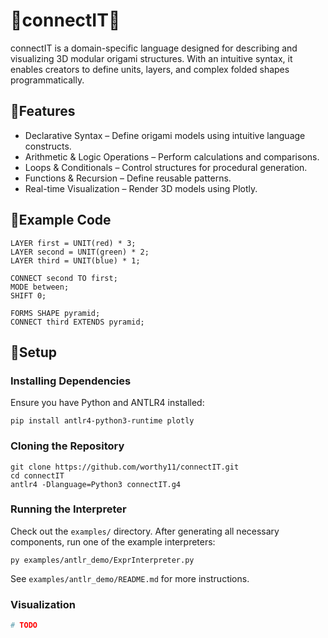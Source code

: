 # 🔺connectIT🔺

connectIT is a domain-specific language designed for describing and visualizing 3D modular origami structures. With an intuitive syntax, it enables creators to define units, layers, and complex folded shapes programmatically. <br />

## 🔺Features

- Declarative Syntax – Define origami models using intuitive language constructs.
- Arithmetic & Logic Operations – Perform calculations and comparisons.
- Loops & Conditionals – Control structures for procedural generation.
- Functions & Recursion – Define reusable patterns.
- Real-time Visualization – Render 3D models using Plotly. <br />

## 🔺Example Code

```
LAYER first = UNIT(red) * 3;
LAYER second = UNIT(green) * 2;
LAYER third = UNIT(blue) * 1;

CONNECT second TO first;
MODE between;
SHIFT 0;

FORMS SHAPE pyramid;
CONNECT third EXTENDS pyramid;
```

## 🔺Setup

### Installing Dependencies

Ensure you have Python and ANTLR4 installed:

```
pip install antlr4-python3-runtime plotly
```

### Cloning the Repository

```
git clone https://github.com/worthy11/connectIT.git
cd connectIT
antlr4 -Dlanguage=Python3 connectIT.g4
```

### Running the Interpreter

Check out the `examples/` directory. After generating all necessary components, run one of the example interpreters:

```
py examples/antlr_demo/ExprInterpreter.py
```

See `examples/antlr_demo/README.md` for more instructions.

### Visualization

```py
# TODO
```
